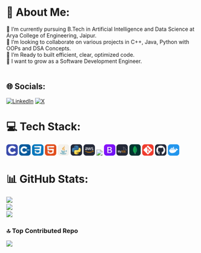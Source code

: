 # 💫 About Me:
🔭 I’m currently pursuing B.Tech in Artificial Intelligence and Data Science at Arya College of Engineering, Jaipur.<br>👯 I’m looking to collaborate on various projects in C++, Java, Python with OOPs and DSA Concepts.<br>🤝 I’m Ready to built efficient, clear, optimized code. <br>🌱 I want to grow as a Software Development Engineer.<br><br>


## 🌐 Socials:
[![LinkedIn](https://img.shields.io/badge/LinkedIn-%230077B5.svg?logo=linkedin&logoColor=white)](https://linkedin.com/in/www.linkedin.com/in/jatinsharma06) [![X](https://img.shields.io/badge/X-black.svg?logo=X&logoColor=white)](https://x.com/https://x.com/JatinSh01960978) 

# 💻 Tech Stack:

<p>
  <img src="https://github.com/tandpfun/skill-icons/blob/main/icons/C.svg?raw=true" width="30" />
  <img src="https://github.com/tandpfun/skill-icons/blob/main/icons/CPP.svg?raw=true" width="30" />
  <img src="https://github.com/tandpfun/skill-icons/blob/main/icons/CSS.svg?raw=true" width="30" />
  <img src="https://github.com/tandpfun/skill-icons/blob/main/icons/HTML.svg?raw=true" width="30" />
  <img src="https://github.com/tandpfun/skill-icons/blob/main/icons/Java-Light.svg?raw=true" width="30" />
  <img src="https://github.com/tandpfun/skill-icons/blob/main/icons/Python-Dark.svg?raw=true" width="30" />
  <img src="https://github.com/tandpfun/skill-icons/blob/main/icons/AWS-Dark.svg?raw=true" width="30" />
  <img src="https://github.com/tandpfun/skill-icons/blob/main/icons/Anaconda-Dark.svg?raw=true" width="30" />
  <img src="https://github.com/tandpfun/skill-icons/blob/main/icons/Bootstrap.svg?raw=true" width="30" />
  <img src="https://github.com/tandpfun/skill-icons/blob/main/icons/MySQL-Dark.svg?raw=true" width="30" />
  <img src="https://github.com/tandpfun/skill-icons/blob/main/icons/MongoDB.svg?raw=true" width="30" />
  <img src="https://github.com/tandpfun/skill-icons/blob/main/icons/Git.svg?raw=true" width="30" />
  <img src="https://github.com/tandpfun/skill-icons/blob/main/icons/Github-Dark.svg?raw=true" width="30" />
  <img src="https://github.com/tandpfun/skill-icons/blob/main/icons/Docker.svg?raw=true" width="30" />
</p>


# 📊 GitHub Stats:
![](https://github-readme-stats.vercel.app/api?username=Jatin-sharma-06&theme=slateorange&hide_border=false&include_all_commits=true&count_private=false)<br/>
![](https://nirzak-streak-stats.vercel.app/?user=Jatin-sharma-06&theme=slateorange&hide_border=false)<br/>
![](https://github-readme-stats.vercel.app/api/top-langs/?username=Jatin-sharma-06&theme=slateorange&hide_border=false&include_all_commits=true&count_private=false&layout=compact)

### 🔝 Top Contributed Repo
![](https://github-contributor-stats.vercel.app/api?username=Jatin-sharma-06&limit=5&theme=dark&combine_all_yearly_contributions=true)

